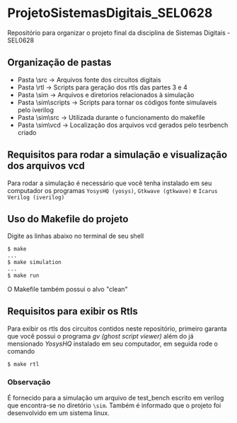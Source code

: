 # ProjetoSistemasDigitais_SEL0628
Repositório para organizar o projeto final da disciplina de Sistemas Digitais - SEL0628

## Organização de pastas
- Pasta \src -> Arquivos fonte dos circuitos digitais
- Pasta \rtl -> Scripts para geração dos rtls das partes 3 e 4
- Pasta \sim -> Arquivos e diretorios relacionados à simulação
- Pasta \sim\scripts -> Scripts para tornar os códigos fonte simulaveis pelo iverilog
- Pasta \sim\src -> Utilizada durante o funcionamento do makefile
- Pasta \sim\vcd -> Localização dos arquivos vcd gerados pelo tesrbench criado

## Requisitos para rodar a simulação e visualização dos arquivos vcd
Para rodar a simulação é necessário que você tenha instalado em seu computador os programas
`YosysHQ (yosys)`, `Gtkwave (gtkwave)` e `Icarus Verilog (iverilog)`

## Uso do Makefile do projeto
Digite as linhas abaixo no terminal de seu shell

```bash
$ make
...
$ make simulation
...
$ make run
```
O Makefile também possui o alvo "clean"

## Requisitos para exibir os Rtls
Para exibir os rtls dos circuitos contidos neste repositório, primeiro garanta que você possui o programa *gv (ghost script viewer)* além do já mensionado *YosysHQ* instalado em seu computador, em seguida rode o comando
```bash
$ make rtl
```

### Observação
É fornecido para a simulação um arquivo de test_bench escrito em verilog que encontra-se no diretório `\sim`.
Também é informado que o projeto foi desenvolvido em um sistema linux.

